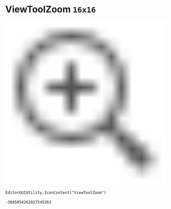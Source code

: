 # ViewToolZoom `16x16`
<img src="/img/ViewToolZoom.png" width=512 height=512>

``` CSharp
EditorGUIUtility.IconContent("ViewToolZoom")
```
```
-3605054262027545263
```
